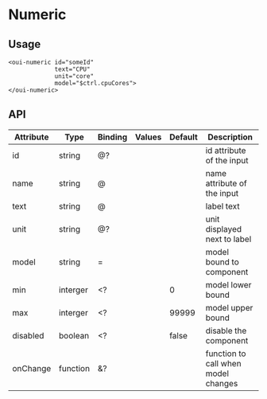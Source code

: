 # Numeric

<component-status cx-design="complete" ux="prototype"></component-status>

## Usage

```html:preview
<oui-numeric id="someId"
             text="CPU"
             unit="core"
             model="$ctrl.cpuCores">
</oui-numeric>
```

## API

| Attribute     | Type     | Binding | Values              | Default | Description                         |
| ----          | ----     | ----    | ----                | ----    | ----                                |
| id            | string   | @?      |                     |         | id attribute of the input           |
| name          | string   | @       |                     |         | name attribute of the input         |
| text          | string   | @       |                     |         | label text                          |
| unit          | string   | @?      |                     |         | unit displayed next to label        |
| model         | string   | =       |                     |         | model bound to component            |
| min           | interger | <?      |                     | 0       | model lower bound                   |
| max           | interger | <?      |                     | 99999   | model upper bound                   |
| disabled      | boolean  | <?      |                     | false   | disable the component               |
| onChange      | function | &?      |                     |         | function to call when model changes |
